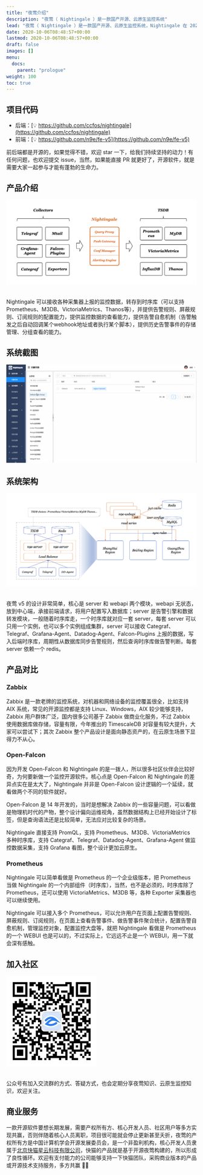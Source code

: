 ```yaml
---
title: "夜莺介绍"
description: "夜莺（ Nightingale ）是一款国产开源、云原生监控系统"
lead: "夜莺（ Nightingale ）是一款国产开源、云原生监控系统，Nightingale 在 2020.3.20 发布 v1 版本，目前是 v5 版本，从这个版本开始，与 Prometheus、VictoriaMetrics、Grafana、Telegraf、Datadog 等生态做了协同集成，力争打造国内最好用的开源运维监控系统。出自 Open-Falcon 研发团队。夜莺监控项目，于 2022 年 5 月 11 日，捐赠予中国计算机学会开源发展委员会(CCF ODC)，为 CCF ODC 成立后接受捐赠的首个开源项目。"
date: 2020-10-06T08:48:57+00:00
lastmod: 2020-10-06T08:48:57+00:00
draft: false
images: []
menu:
  docs:
    parent: "prologue"
weight: 100
toc: true
---
```


## 项目代码

- 后端：[💡 https://github.com/ccfos/nightingale](https://github.com/ccfos/nightingale)
- 前端：[💡 https://github.com/n9e/fe-v5](https://github.com/n9e/fe-v5)

前后端都是开源的，如果觉得不错，欢迎 star 一下，给我们持续坚持的动力！有任何问题，也欢迎提交 issue，当然，如果能直接 PR 就更好了，开源软件，就是需要大家一起参与才能有蓬勃的生命力。

## 产品介绍

<img src="/images/arch-product.png">
<br />
<br />

Nightingale 可以接收各种采集器上报的监控数据，转存到时序库（可以支持Prometheus、M3DB、VictoriaMetrics、Thanos等），并提供告警规则、屏蔽规则、订阅规则的配置能力，提供监控数据的查看能力，提供告警自愈机制（告警触发之后自动回调某个webhook地址或者执行某个脚本），提供历史告警事件的存储管理、分组查看的能力。

## 系统截图

<img src="/images/intro.gif">

## 系统架构

<img src="/images/arch-system.png">
<br />
<br />

夜莺 v5 的设计非常简单，核心是 server 和 webapi 两个模块，webapi 无状态，放到中心端，承接前端请求，将用户配置写入数据库；server 是告警引擎和数据转发模块，一般随着时序库走，一个时序库就对应一套 server，每套 server 可以只用一个实例，也可以多个实例组成集群，server 可以接收 Categraf、Telegraf、Grafana-Agent、Datadog-Agent、Falcon-Plugins 上报的数据，写入后端时序库，周期性从数据库同步告警规则，然后查询时序库做告警判断。每套 server 依赖一个 redis。

## 产品对比

### Zabbix

Zabbix 是一款老牌的监控系统，对机器和网络设备的监控覆盖很全，比如支持 AIX 系统，常见的开源监控都是支持 Linux、Windows，AIX 较少能够支持，Zabbix 用户群体广泛，国内很多公司基于 Zabbix 做商业化服务，不过 Zabbix 使用数据库做存储，容量有限，今年推出的 TimescaleDB 对容量有较大提升，大家可以尝试下；其次 Zabbix 整个产品设计是面向静态资产的，在云原生场景下显得力不从心。

### Open-Falcon

因为开发 Open-Falcon 和 Nightingale 的是一拨人，所以很多社区伙伴会比较好奇，为何要新做一个监控开源软件。核心点是 Open-Falcon 和 Nightingale 的差异点实在是太大了，Nightingale 并非是 Open-Falcon 设计逻辑的一个延续，就看做两个不同的软件就好。

Open-Falcon 是 14 年开发的，当时是想解决 Zabbix 的一些容量问题，可以看做是物理机时代的产物，整个设计偏向运维视角，虽然数据结构上已经开始设计了标签，但是查询语法还是比较简单，无法应对比较复杂的场景。

Nightingale 直接支持 PromQL，支持 Prometheus、M3DB、VictoriaMetrics 多种时序库，支持 Categraf、Telegraf、Datadog-Agent、Grafana-Agent 做监控数据采集，支持 Grafana 看图，整个设计更加云原生。

### Prometheus

Nightingale 可以简单看做是 Prometheus 的一个企业级版本，把 Prometheus 当做 Nightingale 的一个内部组件（时序库），当然，也不是必须的，时序库除了 Prometheus，还可以使用 VictoriaMetrics、M3DB 等，各种 Exporter 采集器也可以继续使用。

Nightingale 可以接入多个 Prometheus，可以允许用户在页面上配置告警规则、屏蔽规则、订阅规则，在页面上查看告警事件、做告警事件聚合统计，配置告警自愈机制，管理监控对象，配置监控大盘等，就把 Nightingale 看做是 Prometheus 的一个 WEBUI 也是可以的，不过实际上，它远远不止是一个 WEBUI，用一下就会深有感触。

## 加入社区

<img src="/images/wx.jpg" width="240">
<br />
<br />

公众号有加入交流群的方式、答疑方式，也会定期分享夜莺知识、云原生监控知识，欢迎关注。

## 商业服务

一款开源软件要想长期发展，需要产权所有方、核心开发人员、社区用户等多方实现共赢，否则伴随着核心人员离职，项目很可能就会停止更新甚至夭折，夜莺的产权所有方是中国计算机学会开源发展委员会，是一个非盈利机构，核心开发人员隶属于[北京快猫星云科技有限公司](https://flashcat.cloud/)，快猫的产品就是基于开源夜莺构建的，所以形成了良性循环。欢迎有支付能力的公司能够支持一下快猫团队，采购商业版本的产品或开源技术支持服务，多方共赢 🤝🤝
